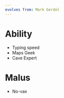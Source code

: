 ```yaml
---
evolves from: Mark Gerdol
---
```


# Ability
+ Typing speed
+ Maps Geek
+ Cave Expert

# Malus
+ No-vax